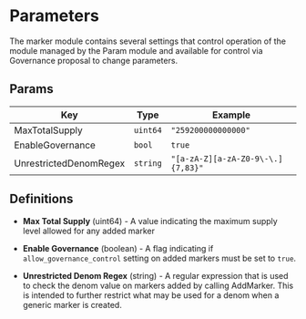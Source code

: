 # Parameters

The marker module contains several settings that control operation of the module managed by the
Param module and available for control via Governance proposal to change parameters.

## Params

| Key                    | Type     | Example                           |
|------------------------|----------|-----------------------------------|
| MaxTotalSupply         | `uint64` | `"259200000000000"`               |
| EnableGovernance       | `bool`   | `true`                            |
| UnrestrictedDenomRegex | `string` | `"[a-zA-Z][a-zA-Z0-9\-\.]{7,83}"` |


## Definitions

- **Max Total Supply** (uint64) - A value indicating the maximum supply level allowed for any added marker

- **Enable Governance** (boolean) - A flag indicating if `allow_governance_control` setting on added markers must
  be set to `true`.

- **Unrestricted Denom Regex** (string) - A regular expression that is used to check the denom value on markers added
  by calling AddMarker.  This is intended to further restrict what may be used for a denom when a generic marker is
  created.